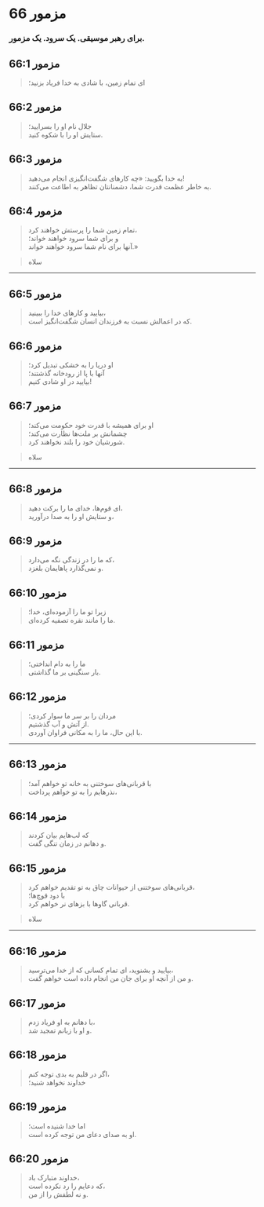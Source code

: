 # مزمور 66

### برای رهبر موسیقی. یک سرود. یک مزمور.

## مزمور 66:1

> ای تمام زمین، با شادی به خدا فریاد بزنید؛

## مزمور 66:2

> جلال نام او را بسرایید؛  
> ستایش او را با شکوه کنید.

## مزمور 66:3

> به خدا بگویید: «چه کارهای شگفت‌انگیزی انجام می‌دهید!  
> به خاطر عظمت قدرت شما، دشمنانتان تظاهر به اطاعت می‌کنند.

## مزمور 66:4

> تمام زمین شما را پرستش خواهند کرد،  
> و برای شما سرود خواهند خواند؛  
> آنها برای نام شما سرود خواهند خواند.»

> سلاه

---

## مزمور 66:5

> بیایید و کارهای خدا را ببینید،  
> که در اعمالش نسبت به فرزندان انسان شگفت‌انگیز است.

## مزمور 66:6

> او دریا را به خشکی تبدیل کرد؛  
> آنها با پا از رودخانه گذشتند؛  
> بیایید در او شادی کنیم!

## مزمور 66:7

> او برای همیشه با قدرت خود حکومت می‌کند؛  
> چشمانش بر ملت‌ها نظارت می‌کند؛  
> شورشیان خود را بلند نخواهند کرد.

> سلاه

---

## مزمور 66:8

> ای قوم‌ها، خدای ما را برکت دهید،  
> و ستایش او را به صدا درآورید،

## مزمور 66:9

> که ما را در زندگی نگه می‌دارد،  
> و نمی‌گذارد پاهایمان بلغزد.

## مزمور 66:10

> زیرا تو ما را آزموده‌ای، خدا؛  
> ما را مانند نقره تصفیه کرده‌ای.

## مزمور 66:11

> ما را به دام انداختی؛  
> بار سنگینی بر ما گذاشتی.

## مزمور 66:12

> مردان را بر سر ما سوار کردی؛  
> از آتش و آب گذشتیم.  
> با این حال، ما را به مکانی فراوان آوردی.

---

## مزمور 66:13

> با قربانی‌های سوختنی به خانه تو خواهم آمد؛  
> نذرهایم را به تو خواهم پرداخت،

## مزمور 66:14

> که لب‌هایم بیان کردند  
> و دهانم در زمان تنگی گفت.

## مزمور 66:15

> قربانی‌های سوختنی از حیوانات چاق به تو تقدیم خواهم کرد،  
> با دود قوچ‌ها؛  
> قربانی گاوها با بزهای نر خواهم کرد.

> سلاه

---

## مزمور 66:16

> بیایید و بشنوید، ای تمام کسانی که از خدا می‌ترسید،  
> و من از آنچه او برای جان من انجام داده است خواهم گفت.

## مزمور 66:17

> با دهانم به او فریاد زدم،  
> و او با زبانم تمجید شد.

## مزمور 66:18

> اگر در قلبم به بدی توجه کنم،  
> خداوند نخواهد شنید؛

## مزمور 66:19

> اما خدا شنیده است؛  
> او به صدای دعای من توجه کرده است.

## مزمور 66:20

> خداوند متبارک باد،  
> که دعایم را رد نکرده است،  
> و نه لطفش را از من.
